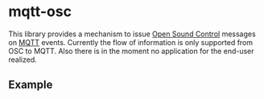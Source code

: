 # mqtt-osc

This library provides a mechanism to issue [Open Sound Control](https://en.wikipedia.org/wiki/Open_Sound_Control) messages on [MQTT](https://mqtt.org/) events. Currently the flow of information is only supported from OSC to MQTT. Also there is in the moment no application for the end-user realized.

## Example

```go

```

